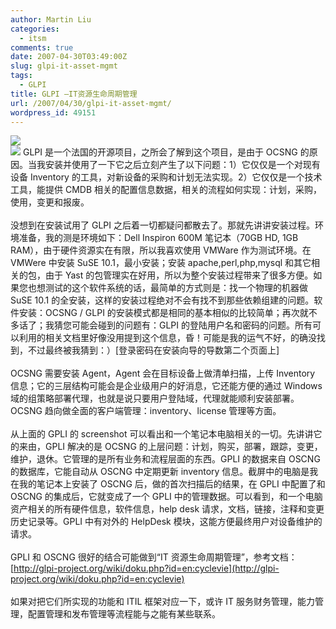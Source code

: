 ```yaml
---
author: Martin Liu
categories:
  - itsm
comments: true
date: 2007-04-30T03:49:00Z
slug: glpi-it-asset-mgmt
tags:
  - GLPI
title: GLPI –IT资源生命周期管理
url: /2007/04/30/glpi-it-asset-mgmt/
wordpress_id: 49151
---
```


[![](http://bp2.blogger.com/_KU0istEHv9w/RjVt3XwKBiI/AAAAAAAAADU/8AXj0w-tXTg/s400/computer.JPG)](http://bp2.blogger.com/_KU0istEHv9w/RjVt3XwKBiI/AAAAAAAAADU/8AXj0w-tXTg/s1600-h/computer.JPG)<br />[![](http://bp2.blogger.com/_KU0istEHv9w/RjVt3XwKBjI/AAAAAAAAADc/94EbtEVA1_I/s400/logo-glpi.png)](http://bp2.blogger.com/_KU0istEHv9w/RjVt3XwKBjI/AAAAAAAAADc/94EbtEVA1_I/s1600-h/logo-glpi.png) GLPI 是一个法国的开源项目，之所会了解到这个项目，是由于 OCSNG 的原因。当我安装并使用了一下它之后立刻产生了以下问题：1）它仅仅是一个对现有设备 Inventory 的工具，对新设备的采购和计划无法实现。2）它仅仅是一个技术工具，能提供 CMDB 相关的配置信息数据，相关的流程如何实现：计划，采购，使用，变更和报废。<br /><br />没想到在安装试用了 GLPI 之后着一切都疑问都散去了。那就先讲讲安装过程。环境准备，我的测是环境如下：Dell Inspiron 600M 笔记本（70GB HD, 1GB RAM），由于硬件资源实在有限，所以我喜欢使用 VMWare 作为测试环境。在 VMWere 中安装 SuSE 10.1，最小安装；安装 apache,perl,php,mysql 和其它相关的包，由于 Yast 的包管理实在好用，所以为整个安装过程带来了很多方便。如果您也想测试的这个软件系统的话，最简单的方式则是：找一个物理的机器做 SuSE 10.1 的全安装，这样的安装过程绝对不会有找不到那些依赖组建的问题。软件安装：OCSNG / GLPI 的安装模式都是相同的基本相似的比较简单；再次就不多话了；我猜您可能会碰到的问题有：GLPI 的登陆用户名和密码的问题。所有可以利用的相关文档里好像没用提到这个信息，昏！可能是我的运气不好，的确没找到，不过最终被我猜到：）[登录密码在安装向导的导数第二个页面上]<br /><br />OCSNG 需要安装 Agent，Agent 会在目标设备上做清单扫描，上传 Inventory 信息；它的三层结构可能会是企业级用户的好消息，它还能方便的通过 Windows 域的组策略部署代理，也就是说只要用户登陆域，代理就能顺利安装部署。OCSNG 趋向做全面的客户端管理：inventory、license 管理等方面。<br /><br />从上面的 GPLI 的 screenshot 可以看出和一个笔记本电脑相关的一切。先讲讲它的来由，GPLI 解决的是 OCSNG 的上层问题：计划，购买，部署，跟踪，变更，维护，退休。它管理的是所有业务和流程层面的东西。GPLI 的数据来自 OSCNG 的数据库，它能自动从 OSCNG 中定期更新 inventory 信息。截屏中的电脑是我在我的笔记本上安装了 OSCNG 后，做的首次扫描后的结果，在 GPLI 中配置了和 OSCNG 的集成后，它就变成了一个 GPLI 中的管理数据。可以看到，和一个电脑资产相关的所有硬件信息，软件信息，help desk 请求，文档，链接，注释和变更历史记录等。GPLI 中有对外的 HelpDesk 模块，这能方便最终用户对设备维护的请求。<br /><br />GPLI 和 OSCNG 很好的结合可能做到“IT 资源生命周期管理”，参考文档：[http://glpi-project.org/wiki/doku.php?id=en:cyclevie](http://glpi-project.org/wiki/doku.php?id=en:cyclevie)<br /><br />如果对把它们所实现的功能和 ITIL 框架对应一下，或许 IT 服务财务管理，能力管理，配置管理和发布管理等流程能与之能有某些联系。
